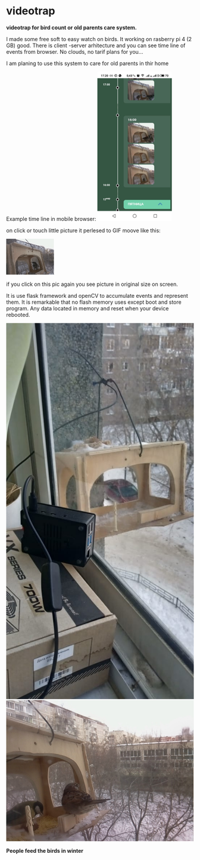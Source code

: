 # videotrap
<b>videotrap for bird count or old parents care system.</b>

I made some free soft to easy watch on birds. It working on rasberry pi 4 (2 GB) good.
There is client -server arhitecture and you can see time line of events from browser.
No clouds, no tarif plans for you...

I am planing to use this system to care for old parents in thir home

Example time line in mobile browser:
<img src='images\exTL.jpeg' height='400'>

on click or touch little picture it perlesed to GIF moove like this:

<img src='images\exPic.gif'>

if you click on this pic again you see picture in original size on screen.

It is use flask framework and openCV to accumulate events and represent them.
It is remarkable that no flash memory uses except boot and store program.
Any data located in memory and reset when your device rebooted.

<img src='images\howItlooklike.jpeg'>
<img src='images\exTL2.jpg'>

<b> People feed the birds in winter</b>